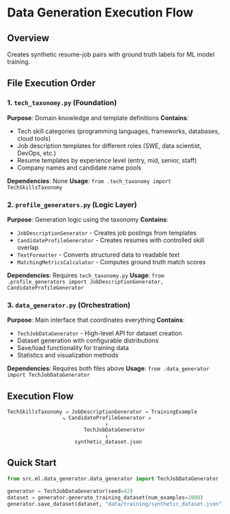 # Data Generation Execution Flow

## Overview
Creates synthetic resume-job pairs with ground truth labels for ML model training.

## File Execution Order

### 1. `tech_taxonomy.py` (Foundation)
**Purpose**: Domain knowledge and template definitions
**Contains**: 
- Tech skill categories (programming languages, frameworks, databases, cloud tools)
- Job description templates for different roles (SWE, data scientist, DevOps, etc.)
- Resume templates by experience level (entry, mid, senior, staff)
- Company names and candidate name pools

**Dependencies**: None
**Usage**: `from .tech_taxonomy import TechSkillsTaxonomy`

### 2. `profile_generators.py` (Logic Layer)
**Purpose**: Generation logic using the taxonomy
**Contains**:
- `JobDescriptionGenerator` - Creates job postings from templates
- `CandidateProfileGenerator` - Creates resumes with controlled skill overlap
- `TextFormatter` - Converts structured data to readable text
- `MatchingMetricsCalculator` - Computes ground truth match scores

**Dependencies**: Requires `tech_taxonomy.py`
**Usage**: `from .profile_generators import JobDescriptionGenerator, CandidateProfileGenerator`

### 3. `data_generator.py` (Orchestration)
**Purpose**: Main interface that coordinates everything
**Contains**:
- `TechJobDataGenerator` - High-level API for dataset creation
- Dataset generation with configurable distributions
- Save/load functionality for training data
- Statistics and visualization methods

**Dependencies**: Requires both files above
**Usage**: `from .data_generator import TechJobDataGenerator`

## Execution Flow
```
TechSkillsTaxonomy → JobDescriptionGenerator → TrainingExample
                  ↘ CandidateProfileGenerator ↗
                                ↓
                         TechJobDataGenerator
                                ↓
                      synthetic_dataset.json
```

## Quick Start
```python
from src.ml.data_generator.data_generator import TechJobDataGenerator

generator = TechJobDataGenerator(seed=42)
dataset = generator.generate_training_dataset(num_examples=1000)
generator.save_dataset(dataset, "data/training/synthetic_dataset.json")
```